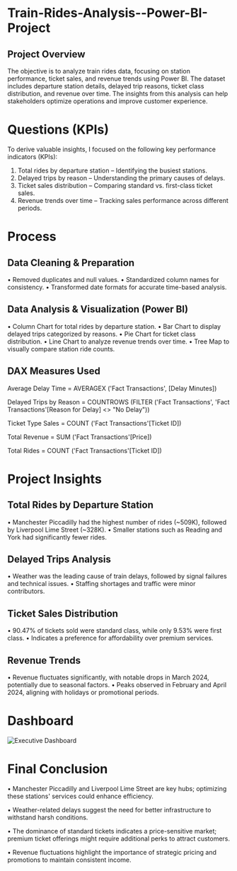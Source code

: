 # Train-Rides-Analysis--Power-BI-Project
## Project Overview
The objective is to analyze train rides data, focusing on station performance, ticket sales, and revenue trends using Power BI.
The dataset includes departure station details, delayed trip reasons, ticket class distribution, and revenue over time. The insights from this analysis can help stakeholders optimize operations and improve customer experience.

# Questions (KPIs)
To derive valuable insights, I focused on the following key performance indicators (KPIs):
1.	Total rides by departure station – Identifying the busiest stations.
2.	Delayed trips by reason – Understanding the primary causes of delays.
3.	Ticket sales distribution – Comparing standard vs. first-class ticket sales.
4.	Revenue trends over time – Tracking sales performance across different periods.

# Process
## Data Cleaning & Preparation
•	Removed duplicates and null values.
•	Standardized column names for consistency.
•	Transformed date formats for accurate time-based analysis.
## Data Analysis & Visualization (Power BI)
•	Column Chart for total rides by departure station.
•	Bar Chart to display delayed trips categorized by reasons.
•	Pie Chart for ticket class distribution.
•	Line Chart to analyze revenue trends over time.
•	Tree Map to visually compare station ride counts.
## DAX Measures Used  
Average Delay Time = AVERAGEX ('Fact Transactions', [Delay Minutes]) 

Delayed Trips by Reason = COUNTROWS (FILTER ('Fact Transactions', 'Fact Transactions'[Reason for Delay] <> "No Delay")) 

Ticket Type Sales = COUNT ('Fact Transactions'[Ticket ID]) 

Total Revenue = SUM ('Fact Transactions'[Price]) 

Total Rides = COUNT ('Fact Transactions'[Ticket ID]) 

# Project Insights
## Total Rides by Departure Station
•	Manchester Piccadilly had the highest number of rides (~509K), followed by Liverpool Lime Street (~328K).
•	Smaller stations such as Reading and York had significantly fewer rides.
## Delayed Trips Analysis
•	Weather was the leading cause of train delays, followed by signal failures and technical issues.
•	Staffing shortages and traffic were minor contributors.
## Ticket Sales Distribution
•	90.47% of tickets sold were standard class, while only 9.53% were first class.
•	Indicates a preference for affordability over premium services.
## Revenue Trends
•	Revenue fluctuates significantly, with notable drops in March 2024, potentially due to seasonal factors.
•	Peaks observed in February and April 2024, aligning with holidays or promotional periods.

# Dashboard 
![Executive Dashboard](https://github.com/user-attachments/assets/e18629f4-fbbe-4143-ab90-5c51a00623ad)

# Final Conclusion
•	Manchester Piccadilly and Liverpool Lime Street are key hubs; optimizing these stations' services could enhance efficiency.

•	Weather-related delays suggest the need for better infrastructure to withstand harsh conditions.

•	The dominance of standard tickets indicates a price-sensitive market; premium ticket offerings might require additional perks to attract customers.

•	Revenue fluctuations highlight the importance of strategic pricing and promotions to maintain consistent income.

